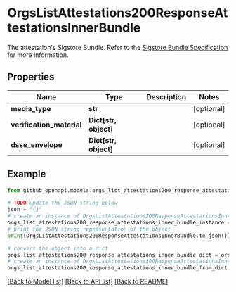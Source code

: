 # OrgsListAttestations200ResponseAttestationsInnerBundle

The attestation's Sigstore Bundle. Refer to the [Sigstore Bundle Specification](https://github.com/sigstore/protobuf-specs/blob/main/protos/sigstore_bundle.proto) for more information.

## Properties

Name | Type | Description | Notes
------------ | ------------- | ------------- | -------------
**media_type** | **str** |  | [optional] 
**verification_material** | **Dict[str, object]** |  | [optional] 
**dsse_envelope** | **Dict[str, object]** |  | [optional] 

## Example

```python
from github_openapi.models.orgs_list_attestations200_response_attestations_inner_bundle import OrgsListAttestations200ResponseAttestationsInnerBundle

# TODO update the JSON string below
json = "{}"
# create an instance of OrgsListAttestations200ResponseAttestationsInnerBundle from a JSON string
orgs_list_attestations200_response_attestations_inner_bundle_instance = OrgsListAttestations200ResponseAttestationsInnerBundle.from_json(json)
# print the JSON string representation of the object
print(OrgsListAttestations200ResponseAttestationsInnerBundle.to_json())

# convert the object into a dict
orgs_list_attestations200_response_attestations_inner_bundle_dict = orgs_list_attestations200_response_attestations_inner_bundle_instance.to_dict()
# create an instance of OrgsListAttestations200ResponseAttestationsInnerBundle from a dict
orgs_list_attestations200_response_attestations_inner_bundle_from_dict = OrgsListAttestations200ResponseAttestationsInnerBundle.from_dict(orgs_list_attestations200_response_attestations_inner_bundle_dict)
```
[[Back to Model list]](../README.md#documentation-for-models) [[Back to API list]](../README.md#documentation-for-api-endpoints) [[Back to README]](../README.md)


